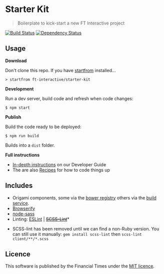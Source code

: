 # Starter Kit

> Boilerplate to kick-start a new FT Interactive project

[![Build Status][circle-image]][circle-url] [![Dependency Status][devdeps-image]][devdeps-url]

## Usage

**Download**

Don't clone this repo. If you have [startfrom](https://github.com/callumlocke/startfrom) installed...

```shell
> startfrom ft-interactive/starter-kit
```

**Development**

Run a dev server, build code and refresh when code changes:

```
$ npm start
```

**Publish**

Build the code ready to be deployed: 

```
$ npm run build
```

Builds into a `dist` folder.

**Full instructions**

* [In-depth instructions](https://ft-interactive.github.io/guides/starter-kit/) on our Developer Guide
* The are also [Recipes](docs/recipes/README.md) for how to code things up


## Includes

- Origami components, some via the [bower registry](http://registry.origami.ft.com/components) others via the [build service](https://build.origami.ft.com/).
- [Browserify](http://browserify.org/)
- [node-sass](https://github.com/sass/node-sass)
- Linting: [ESLint](http://eslint.org/) | ~~[SCSS-Lint](https://github.com/causes/scss-lint)~~*


* SCSS-lint has been removed until we can find a non-Ruby version.
You can still use it manually: `gem install scss-lint` then `scss-lint client/**/*.scss`


## Licence
This software is published by the Financial Times under the [MIT licence](http://opensource.org/licenses/MIT).

<!-- badge URLs -->
[circle-url]: https://circleci.com/gh/ft-interactive/starter-kit
[circle-image]: https://circleci.com/gh/ft-interactive/starter-kit/tree/master.svg?style=shield

[devdeps-url]: https://david-dm.org/ft-interactive/starter-kit#info=devDependencies
[devdeps-image]: https://img.shields.io/david/dev/ft-interactive/starter-kit.svg?style=flat-square
